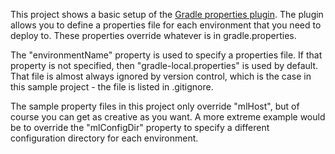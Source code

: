 This project shows a basic setup of the [Gradle properties plugin](https://github.com/stevesaliman/gradle-properties-plugin).
The plugin allows you to define a properties file for each environment that you need to deploy to. These properties 
override whatever is in gradle.properties. 

The "environmentName" property is used to specify a properties file. If that property is not specified, then 
"gradle-local.properties" is used by default. That file is almost always ignored by version control, which is the case
in this sample project - the file is listed in .gitignore. 

The sample property files in this project only override "mlHost", but of course you can get as creative as you want. A
more extreme example would be to override the "mlConfigDir" property to specify a different configuration directory for
each environment.

